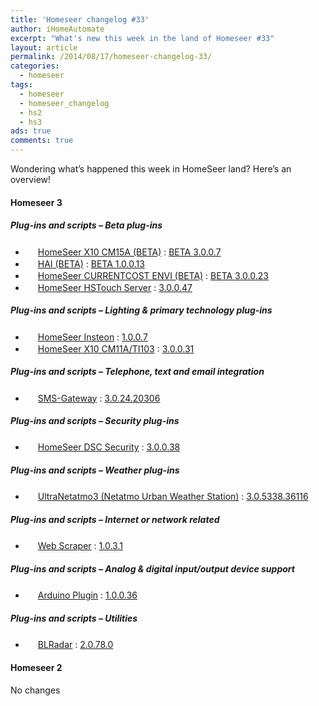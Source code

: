 ```yaml
---
title: 'Homeseer changelog #33'
author: iHomeAutomate
excerpt: "What's new this week in the land of Homeseer #33"
layout: article
permalink: /2014/08/17/homeseer-changelog-33/
categories:
  - homeseer
tags:
  - homeseer
  - homeseer_changelog
  - hs2
  - hs3
ads: true
comments: true  
---
```

Wondering what&#8217;s happened this week in HomeSeer land? Here&#8217;s an overview!

#### Homeseer 3

##### Plug-ins and scripts &#8211; Beta plug-ins

  * <img src="http://homeseer.com/updates3/icons/Plug-In.gif" width="16" height="16" /> [HomeSeer X10 CM15A (BETA)][1] : [BETA 3.0.0.7][2]
  * <img src="http://homeseer.com/updates3/icons/HAI.png" width="16" height="16" /> [HAI (BETA)][3] : [BETA 1.0.0.13][4]
  * <img src="http://homeseer.com/updates3/icons/Plug-In.gif" width="16" height="16" /> [HomeSeer CURRENTCOST ENVI (BETA)][5] : [BETA 3.0.0.23][6]
  * <img src="http://homeseer.com/updates3/icons/Plug-In.gif" width="16" height="16" /> [HomeSeer HSTouch Server][7] : [3.0.0.47][8]

##### Plug-ins and scripts &#8211; Lighting & primary technology plug-ins

  * <img src="http://homeseer.com/updates3/icons/Plug-In.gif" width="16" height="16" /> [HomeSeer Insteon][9] : [1.0.0.7][10]
  * <img src="http://homeseer.com/updates3/icons/Plug-In.gif" width="16" height="16" /> [HomeSeer X10 CM11A/TI103][11] : [3.0.0.31][12]

##### Plug-ins and scripts &#8211; Telephone, text and email integration

  * <img src=" http://www.highpeak.co.za/updates3/icons/SMS-Gateway.jpg" width="16" height="16" /> [SMS-Gateway][13] : [3.0.24.20306][14]

##### Plug-ins and scripts &#8211; Security plug-ins

  * <img src="http://homeseer.com/updates3/icons/Plug-In.gif" width="16" height="16" /> [HomeSeer DSC Security][15] : [3.0.0.38][16]

##### Plug-ins and scripts &#8211; Weather plug-ins

  * <img src="http://www.automatedhomeonline.com/HomeSeer3/hspi_ultranetatmo3.png" width="16" height="16" /> [UltraNetatmo3 (Netatmo Urban Weather Station)][17] : [3.0.5338.36116][18]

##### Plug-ins and scripts &#8211; Internet or network related

  * <img src="http://www.rhusoft.com/downloads/hs3/HSPI_WebScraper.gif" width="16" height="16" /> [Web Scraper][19] : [1.0.3.1][20]

##### Plug-ins and scripts &#8211; Analog & digital input/output device support 

  * <img src="http://dl.dropbox.com/u/7189079/Homeseer3/ETspotlight.gif " width="16" height="16" /> [Arduino Plugin][21] : [1.0.0.36 ][22]

##### Plug-ins and scripts &#8211; Utilities

  * <img src="http://dl.dropbox.com/u/7088674/Homeseer3/BladeLogo.gif" width="16" height="16" /> [BLRadar][23] : [2.0.78.0][24]

#### Homeseer 2

No changes

 [1]: http://homeseer.com/updates3/descriptions/CM15A.htm
 [2]: http://homeseer.com/updates3/HSPI_CM15A_3_0_0_7.zip "Download"
 [3]: https://dl.dropboxusercontent.com/u/5041984/Pics/HAI%20Plugin/HAI_Plugin.html
 [4]: http://homeseer.com/updates3rd3/HAI_Plugin.1.0.0.13.zip "Download"
 [5]: http://homeseer.com/updates3/descriptions/CurrentCost.htm
 [6]: http://homeseer.com/updates3/HSPI_CURRENTCOST_3_0_0_23.zip "Download"
 [7]: http://homeseer.com/updates3/descriptions/HSTouch.htm
 [8]: http://homeseer.com/updates3/HSPI_HSTouch_3.0.0.47.zip "Download"
 [9]: http://homeseer.com/updates3/descriptions/HSInsteon.htm
 [10]: http://homeseer.com/updates3/HSInsteon_1-0-0-7.zip "Download"
 [11]: http://homeseer.com/updates3/descriptions/X10.htm
 [12]: http://homeseer.com/updates3/HSPI_X10_3_0_0_31.zip "Download"
 [13]: http://www.highpeak.co.za/updates3/SMS-Gateway_INFO.html
 [14]: http://www.highpeak.co.za/updates3/SMS-Gateway_3.0.24.20306.ZIP "Download"
 [15]: http://store.homeseer.com/store/HomeSeer-DSC-Alarm-Panel-Software-Plug-in-P60.aspx
 [16]: http://homeseer.com/updates3/HSPI_DSC_3_0_0_38.zip "Download"
 [17]: http://www.automatedhomeonline.com/HomeSeer3/hspi_ultranetatmo3.htm
 [18]: http://www.automatedhomeonline.com/HomeSeer3/HSPI_ULTRANETATMO3_3.0.5338.36116.zip "Download"
 [19]: http://www.rhusoft.com/downloads/hs3/HSPI_WebScraper.htm
 [20]: http://www.rhusoft.com/downloads/hs3/HSPI_WebScraper_1-0-3-1.zip "Download"
 [21]: http://board.homeseer.com/forumdisplay.php?f=1222
 [22]: http://dl.dropbox.com/u/7189079/Homeseer3/Arduino/Arduino_1_0_0_36.zip "Download"
 [23]: http://dl.dropbox.com/u/7088674/Homeseer3/BLRadar/BLRadar.htm
 [24]: http://dl.dropbox.com/u/7088674/Homeseer3/BLRadar/BLRadar_2-0-78-0.zip "Download"
